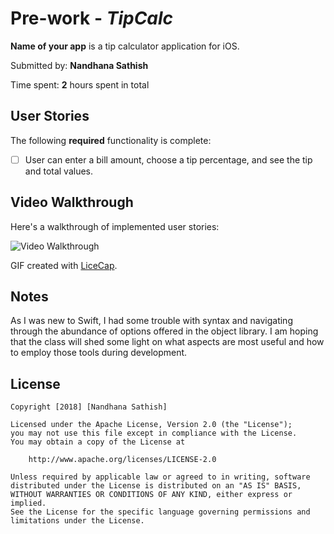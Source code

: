 # Pre-work - *TipCalc*

**Name of your app** is a tip calculator application for iOS.

Submitted by: **Nandhana Sathish**

Time spent: **2** hours spent in total

## User Stories

The following **required** functionality is complete:

* [ ] User can enter a bill amount, choose a tip percentage, and see the tip and total values.

## Video Walkthrough 

Here's a walkthrough of implemented user stories:

<img src='https://imgur.com/VUxrvgG.gif' title='Video Walkthrough' width='' alt='Video Walkthrough' />

GIF created with [LiceCap](http://www.cockos.com/licecap/).

## Notes

As I was new to Swift, I had some trouble with syntax and navigating through the abundance of options offered in the object library. I am hoping that the class will shed some light on what aspects are most useful and how to employ those tools during development. 

## License

    Copyright [2018] [Nandhana Sathish]

    Licensed under the Apache License, Version 2.0 (the "License");
    you may not use this file except in compliance with the License.
    You may obtain a copy of the License at

        http://www.apache.org/licenses/LICENSE-2.0

    Unless required by applicable law or agreed to in writing, software
    distributed under the License is distributed on an "AS IS" BASIS,
    WITHOUT WARRANTIES OR CONDITIONS OF ANY KIND, either express or implied.
    See the License for the specific language governing permissions and
    limitations under the License.

